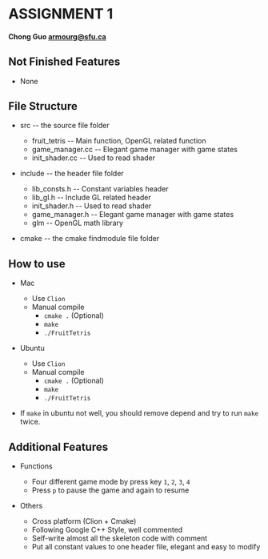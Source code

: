 # ASSIGNMENT 1
#### Chong Guo armourg@sfu.ca

## Not Finished Features

- None

## File Structure

- src -- the source file folder

    - fruit_tetris -- Main function, OpenGL related function
    - game_manager.cc -- Elegant game manager with game states
    - init_shader.cc -- Used to read shader

- include -- the header file folder

    - lib_consts.h -- Constant variables header
    - lib_gl.h -- Include GL related header
    - init_shader.h -- Used to read shader
    - game_manager.h -- Elegant game manager with game states
    - glm -- OpenGL math library

- cmake -- the cmake findmodule file folder
 
    
## How to use

- Mac
    - Use `Clion`
    - Manual compile
        - `cmake .` (Optional)
        - `make`
        - `./FruitTetris` 

- Ubuntu
    - Use `Clion`
    - Manual compile
        - `cmake .` (Optional)
        - `make`
        - `./FruitTetris` 

- If `make` in ubuntu not well, you should remove depend and try to run `make` twice.

## Additional Features

- Functions
    - Four different game mode by press key `1`, `2`, `3`, `4`
    - Press `p` to pause the game and again to resume 

- Others
    - Cross platform (Clion + Cmake)
    - Following Google C++ Style, well commented
    - Self-write almost all the skeleton code with comment
    - Put all constant values to one header file, elegant and easy to modify
